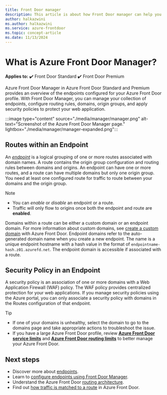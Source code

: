 ```yaml
---
title: Front Door manager
description: This article is about how Front Door manager can help you manage your routing and security policy for an endpoint.
author: halkazwini
ms.author: halkazwini
ms.service: azure-frontdoor
ms.topic: concept-article
ms.date: 11/13/2024
---
```


# What is Azure Front Door Manager?

**Applies to:** :heavy_check_mark: Front Door Standard :heavy_check_mark: Front Door Premium

Azure Front Door Manager in Azure Front Door Standard and Premium provides an overview of the endpoints configured for your Azure Front Door profile. With Front Door Manager, you can manage your collection of endpoints, configure routing rules, domains, origin groups, and apply security policies to protect your web application.

:::image type="content" source="./media/manager/manager.png" alt-text="Screenshot of the Azure Front Door Manager page." lightbox="./media/manager/manager-expanded.png":::

## Routes within an Endpoint

An [*endpoint*](endpoint.md) is a logical grouping of one or more routes associated with domain names. A route contains the origin group configuration and routing rules between domains and origins. An endpoint can have one or more routes, and a route can have multiple domains but only one origin group. You need at least one configured route for traffic to route between your domains and the origin group.

> [!NOTE]
> * You can *enable* or *disable* an endpoint or a route.
> * Traffic will only flow to origins once both the endpoint and route are **enabled**.

Domains within a route can be either a custom domain or an endpoint domain. For more information about custom domains, see [create a custom domain](standard-premium/how-to-add-custom-domain.md) with Azure Front Door. Endpoint domains refer to the auto-generated domain name when you create a new endpoint. The name is a unique endpoint hostname with a hash value in the format of `endpointname-hash.z01.azurefd.net`. The endpoint domain is accessible if associated with a route.

## Security Policy in an Endpoint

A security policy is an association of one or more domains with a Web Application Firewall (WAF) policy. The WAF policy provides centralized protection for your web applications. If you manage security policies using the Azure portal, you can only associate a security policy with domains in the Routes configuration of that endpoint.

> [!TIP]
> * If one of your domains is unhealthy, select the domain to go to the domains page and take appropriate actions to troubleshoot the issue.
> * If you have a large Azure Front Door profile, review [**Azure Front Door service limits**](../azure-resource-manager/management/azure-subscription-service-limits.md#azure-front-door-standard-and-premium-service-limits) and [**Azure Front Door routing limits**](front-door-routing-limits.md) to better manage your Azure Front Door.

## Next steps

* Discover more about [endpoints](endpoint.md).
* Learn to [configure endpoints using Front Door Manager](how-to-configure-endpoints.md).
* Understand the Azure Front Door [routing architecture](front-door-routing-architecture.md).
* Find out [how traffic is matched to a route](front-door-routing-architecture.md) in Azure Front Door.
